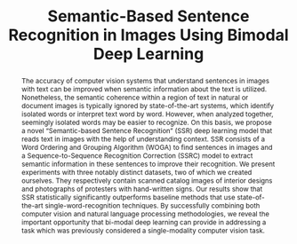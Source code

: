 ---
id:             2021-text-spot
title:          "Semantic-Based Sentence Recognition in Images Using Bimodal Deep Learning"
# authors:        [Yi Zheng, Qitong Wang, and Margrit Betke]
authors:        
    - Yi 
    - Me
    - Margrit
venue:          IEEE International Conference on Image Processing (ICIP), Anchorage, Alaska, USA, 2021.
year:           "2021-09"
thumbnail:      assets/publications/2021-text-spot/title-image.png
bibtex: "@article{Zheng2021SemanticBasedSR,<br>&emsp;title={Semantic-Based Sentence Recognition in Images Using Bimodal Deep Learning},<br>&emsp;author={Y. Zheng and Qitong Wang and Margrit Betke},<br>&emsp;journal={2021 IEEE International Conference on Image Processing (ICIP)},<br>&emsp;year={2021},<br>&emsp;pages={2753-2757},<br>&emsp;url={https://api.semanticscholar.org/CorpusID:238082348}<br>}"
links:
   paper:      https://ieeexplore.ieee.org/abstract/document/9506688
   bibtex:     assets/publications/2021-text-spot/ref.bib

layout: project
short_title: Text Spotting
abstract: "The accuracy of computer vision systems that understand sentences in images with text can be improved when semantic information about the text is utilized. Nonetheless, the semantic coherence within a region of text in natural or document images is typically ignored by state-of-the-art systems, which identify isolated words or interpret text word by word. However, when analyzed together, seemingly isolated words may be easier to recognize. On this basis, we propose a novel “Semantic-based Sentence Recognition” (SSR) deep learning model that reads text in images with the help of understanding context. SSR consists of a Word Ordering and Grouping Algorithm (WOGA) to find sentences in images and a Sequence-to-Sequence Recognition Correction (SSRC) model to extract semantic information in these sentences to improve their recognition. We present experiments with three notably distinct datasets, two of which we created ourselves. They respectively contain scanned catalog images of interior designs and photographs of protesters with hand-written signs. Our results show that SSR statistically significantly outperforms baseline methods that use state-of-the-art single-word-recognition techniques. By successfully combining both computer vision and natural language processing methodologies, we reveal the important opportunity that bi-modal deep learning can provide in addressing a task which was previously considered a single-modality computer vision task."
---